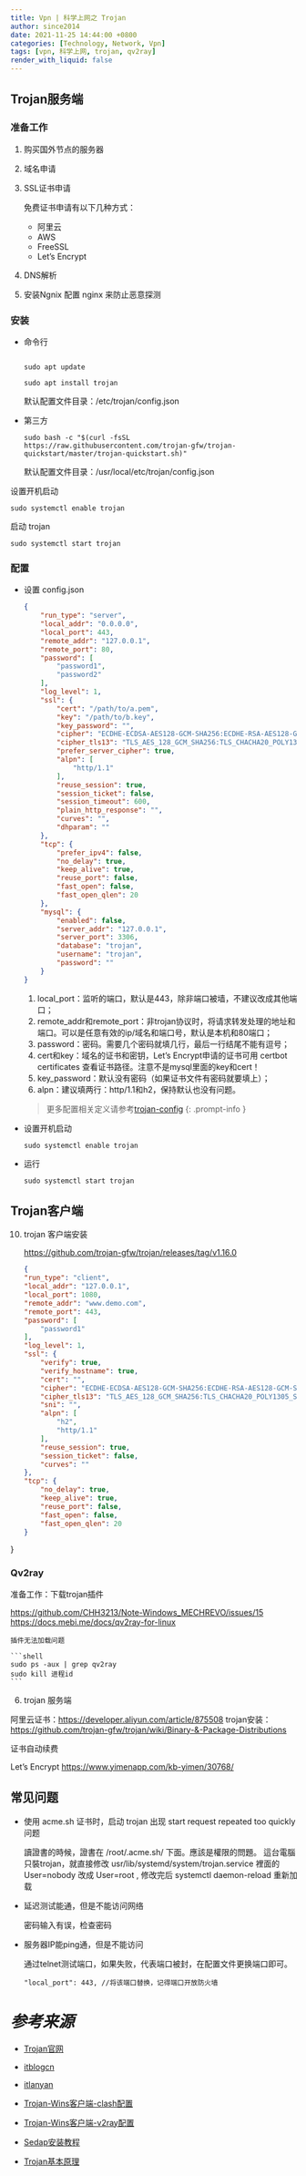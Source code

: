 ```yaml
---
title: Vpn | 科学上网之 Trojan
author: since2014
date: 2021-11-25 14:44:00 +0800
categories: [Technology, Network, Vpn]
tags: [vpn, 科学上网, trojan, qv2ray]
render_with_liquid: false
---
```




## Trojan服务端

### 准备工作

1. 购买国外节点的服务器
3. 域名申请
4. SSL证书申请
   
   免费证书申请有以下几种方式：

   + 阿里云
   + AWS
   + FreeSSL
   + Let’s Encrypt

5. DNS解析

6. 安装Ngnix
    配置 nginx 来防止恶意探测

### 安装

+ 命令行
  
  ```shell

  sudo apt update

  sudo apt install trojan

  ```
  
  默认配置文件目录：/etc/trojan/config.json

+ 第三方
  
  ```shell
  sudo bash -c "$(curl -fsSL https://raw.githubusercontent.com/trojan-gfw/trojan-quickstart/master/trojan-quickstart.sh)"
  ```

  默认配置文件目录：/usr/local/etc/trojan/config.json

设置开机启动

```shell
sudo systemctl enable trojan
```

启动 trojan

```shell
sudo systemctl start trojan
```

### 配置

+ 设置 config.json

    ```json
    {
        "run_type": "server",
        "local_addr": "0.0.0.0",
        "local_port": 443,
        "remote_addr": "127.0.0.1",
        "remote_port": 80,
        "password": [
            "password1",
            "password2"
        ],
        "log_level": 1,
        "ssl": {
            "cert": "/path/to/a.pem",
            "key": "/path/to/b.key",
            "key_password": "",
            "cipher": "ECDHE-ECDSA-AES128-GCM-SHA256:ECDHE-RSA-AES128-GCM-SHA256:ECDHE-ECDSA-AES256-GCM-SHA384:ECDHE-RSA-AES256-GCM-SHA384:ECDHE-ECDSA-CHACHA20-POLY1305:ECDHE-RSA-CHACHA20-POLY1305:DHE-RSA-AES128-GCM-SHA256:DHE-RSA-AES256-GCM-SHA384",
            "cipher_tls13": "TLS_AES_128_GCM_SHA256:TLS_CHACHA20_POLY1305_SHA256:TLS_AES_256_GCM_SHA384",
            "prefer_server_cipher": true,
            "alpn": [
                "http/1.1"
            ],
            "reuse_session": true,
            "session_ticket": false,
            "session_timeout": 600,
            "plain_http_response": "",
            "curves": "",
            "dhparam": ""
        },
        "tcp": {
            "prefer_ipv4": false,
            "no_delay": true,
            "keep_alive": true,
            "reuse_port": false,
            "fast_open": false,
            "fast_open_qlen": 20
        },
        "mysql": {
            "enabled": false,
            "server_addr": "127.0.0.1",
            "server_port": 3306,
            "database": "trojan",
            "username": "trojan",
            "password": ""
        }
    }

    ```

    1. local_port：监听的端口，默认是443，除非端口被墙，不建议改成其他端口；
    2. remote_addr和remote_port：非trojan协议时，将请求转发处理的地址和端口。可以是任意有效的ip/域名和端口号，默认是本机和80端口；
    3. password：密码。需要几个密码就填几行，最后一行结尾不能有逗号；
    4. cert和key：域名的证书和密钥，Let’s Encrypt申请的证书可用 certbot certificates 查看证书路径。注意不是mysql里面的key和cert！
    5. key_password：默认没有密码（如果证书文件有密码就要填上）；
    6. alpn：建议填两行：http/1.1和h2，保持默认也没有问题。

    > 更多配置相关定义请参考[trojan-config](https://trojan-gfw.github.io/trojan/config)
    {: .prompt-info }

+ 设置开机启动
    
    ```shell
    sudo systemctl enable trojan
    ```

    

+ 运行
  
    ```shell
    sudo systemctl start trojan
    ```

## Trojan客户端

10. trojan 客户端安装
    
    https://github.com/trojan-gfw/trojan/releases/tag/v1.16.0

    ```json
    {
    "run_type": "client",
    "local_addr": "127.0.0.1",
    "local_port": 1080,
    "remote_addr": "www.demo.com",
    "remote_port": 443,
    "password": [
        "password1"
    ],
    "log_level": 1,
    "ssl": {
        "verify": true,
        "verify_hostname": true,
        "cert": "",
        "cipher": "ECDHE-ECDSA-AES128-GCM-SHA256:ECDHE-RSA-AES128-GCM-SHA256:ECDHE-ECDSA-CHACHA20-POLY1305:ECDHE-RSA-CHACHA20-POLY1305:ECDHE-ECDSA-AES256-GCM-SHA384:ECDHE-RSA-AES256-GCM-SHA384:ECDHE-ECDSA-AES256-SHA:ECDHE-ECDSA-AES128-SHA:ECDHE-RSA-AES128-SHA:ECDHE-RSA-AES256-SHA:DHE-RSA-AES128-SHA:DHE-RSA-AES256-SHA:AES128-SHA:AES256-SHA:DES-CBC3-SHA",
        "cipher_tls13": "TLS_AES_128_GCM_SHA256:TLS_CHACHA20_POLY1305_SHA256:TLS_AES_256_GCM_SHA384",
        "sni": "",
        "alpn": [
            "h2",
            "http/1.1"
        ],
        "reuse_session": true,
        "session_ticket": false,
        "curves": ""
    },
    "tcp": {
        "no_delay": true,
        "keep_alive": true,
        "reuse_port": false,
        "fast_open": false,
        "fast_open_qlen": 20
    }
}

### Qv2ray

准备工作：下载trojan插件

https://github.com/CHH3213/Note-Windows_MECHREVO/issues/15
    https://docs.mebi.me/docs/qv2ray-for-linux

    插件无法加载问题

    ```shell
    sudo ps -aux | grep qv2ray
    sudo kill 进程id
    ```
  
6.  trojan 服务端
    
    
阿里云证书：https://developer.aliyun.com/article/875508
trojan安装：https://github.com/trojan-gfw/trojan/wiki/Binary-&-Package-Distributions

证书自动续费

Let’s Encrypt
https://www.yimenapp.com/kb-yimen/30768/

## 常见问题

+ 使用 acme.sh 证书时，启动 trojan 出现 start request repeated too quickly 问题

    讀證書的時候，證書在 /root/.acme.sh/ 下面。應該是權限的問題。
    這台電腦只裝trojan，就直接修改 usr/lib/systemd/system/trojan.service 裡面的
    User=nobody 改成 User=root , 修改完后 systemctl daemon-reload 重新加载

+ 延迟测试能通，但是不能访问网络
  
  密码输入有误，检查密码

+ 服务器IP能ping通，但是不能访问
  
  通过telnet测试端口，如果失败，代表端口被封，在配置文件更换端口即可。
  ```shell
  "local_port": 443, //将该端口替换，记得端口开放防火墙
  ```


# *参考来源*

+ [Trojan官网](https://trojan-gfw.github.io/trojan/config)
+ [itblogcn](https://www.itblogcn.com/article/1048.html)
+ [itlanyan](https://itlanyan.com/trojan-tutorial/)
+ [Trojan-Wins客户端-clash配置](https://v2xtls.org/clash-for-windows%e9%85%8d%e7%bd%aetrojan%e6%95%99%e7%a8%8b/)
+ [Trojan-Wins客户端-v2ray配置](https://github.com/bannedbook/fanqiang/blob/master/v2ss/Windows%E7%89%88V2ray%E5%AE%A2%E6%88%B7%E7%AB%AF%E5%AE%89%E8%A3%85%E9%85%8D%E7%BD%AE%E6%8C%87%E5%8D%97.md)
+ [Sedap安装教程](https://sedap.github.io/install-trojan-gfw-on-ubuntu.html)

+ [Trojan基本原理](https://p4gefau1t.github.io/trojan-go/basic/trojan/)

